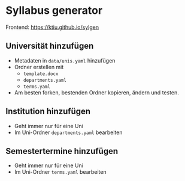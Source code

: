 # Syllabus generator

Frontend: https://ktiu.github.io/sylgen

## Universität hinzufügen

- Metadaten in `data/unis.yaml` hinzufügen
- Ordner erstellen mit
  - `template.docx`
  - `departments.yaml`
  - `terms.yaml`
- Am besten forken, bestenden Ordner kopieren, ändern und testen.

## Institution hinzufügen

- Geht immer nur für eine Uni
- Im Uni-Ordner `departments.yaml` bearbeiten

## Semestertermine hinzufügen

- Geht immer nur für eine Uni
- Im Uni-Ordner `terms.yaml` bearbeiten
